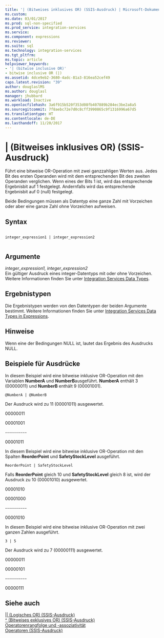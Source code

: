 ```yaml
---
title: '| (Bitweises inklusives OR) (SSIS-Ausdruck) | Microsoft-Dokumentation'
ms.custom: 
ms.date: 03/01/2017
ms.prod: sql-non-specified
ms.prod_service: integration-services
ms.service: 
ms.component: expressions
ms.reviewer: 
ms.suite: sql
ms.technology: integration-services
ms.tgt_pltfrm: 
ms.topic: article
helpviewer_keywords:
- '| (bitwise inclusive OR)'
- bitwise inclusive OR (|)
ms.assetid: 4dce9eb2-3680-4adc-81a3-816ea52cef49
caps.latest.revision: "39"
author: douglaslMS
ms.author: douglasl
manager: jhubbard
ms.workload: Inactive
ms.openlocfilehash: 3a6f915b520f353d08fb407889b284ec3be2a8a5
ms.sourcegitcommit: 7f8aebc72e7d0c8cff3990865c9f1316996a67d5
ms.translationtype: HT
ms.contentlocale: de-DE
ms.lasthandoff: 11/20/2017
---
```

# <a name="-bitwise-inclusive-or-ssis-expression"></a>| (Bitweises inklusives OR) (SSIS-Ausdruck)
  Führt eine bitweise OR-Operation mit zwei ganzzahligen Werten aus. Jedes Bit des ersten Operanden wird mit dem entsprechenden Bit des zweiten Operanden verglichen. Wenn eines der Bits 1 ist, wird das entsprechende Ergebnisbit auf 1 festgelegt. Andernfalls wird das entsprechende Ergebnisbit auf 0 (null) festgelegt.  
  
 Beide Bedingungen müssen als Datentyp eine ganze Zahl mit Vorzeichen oder aber eine ganze Zahl ohne Vorzeichen aufweisen.  
  
## <a name="syntax"></a>Syntax  
  
```  
  
integer_expression1 | integer_expression2  
  
```  
  
## <a name="arguments"></a>Argumente  
 *integer_expression1, integer_expression2*  
 Ein gültiger Ausdruck eines integer-Datentyps mit oder ohne Vorzeichen. Weitere Informationen finden Sie unter [Integration Services Data Types](../../integration-services/data-flow/integration-services-data-types.md).  
  
## <a name="result-types"></a>Ergebnistypen  
 Die Ergebnistypen werden von den Datentypen der beiden Argumente bestimmt. Weitere Informationen finden Sie unter [Integration Services Data Types in Expressions](../../integration-services/expressions/integration-services-data-types-in-expressions.md).  
  
## <a name="remarks"></a>Hinweise  
 Wenn eine der Bedingungen NULL ist, lautet das Ergebnis des Ausdrucks NULL.  
  
## <a name="expression-examples"></a>Beispiele für Ausdrücke  
 In diesem Beispiel wird eine bitweise inklusive OR-Operation mit den Variablen **NumberA** und **NumberB**ausgeführt. **NumberA** enthält 3 (00000011) und **NumberB** enthält 9 (00001001).  
  
```  
@NumberA | @NumberB  
```  
  
 Der Ausdruck wird zu 11 (00001011) ausgewertet.  
  
 00000011  
  
 00001001  
  
 ----------\-  
  
 00001011  
  
 In diesem Beispiel wird eine bitweise inklusive OR-Operation mit den Spalten **ReorderPoint** und **SafetyStockLevel** ausgeführt.  
  
```  
ReorderPoint | SafetyStockLevel  
```  
  
 Falls **ReorderPoint** gleich 10 und **SafetyStockLevel** gleich 8 ist, wird der Ausdruck zu 10 (00001010) ausgewertet.  
  
 00001010  
  
 00001000  
  
 ----------\-  
  
 00001010  
  
 In diesem Beispiel wird eine bitweise inklusive OR-Operation mit zwei ganzen Zahlen ausgeführt.  
  
```  
3 | 5   
```  
  
 Der Ausdruck wird zu 7 (00000111) ausgewertet.  
  
 00000011  
  
 00000101  
  
 ----------\-  
  
 00000111  
  
## <a name="see-also"></a>Siehe auch  
 [&#124;&#124; &#40;Logisches OR&#41; &#40;SSIS-Ausdruck&#41;](../../integration-services/expressions/logical-or-ssis-expression.md)   
 [^ &#40;Bitweises exklusives OR&#41; &#40;SSIS-Ausdruck&#41;](../../integration-services/expressions/bitwise-exclusive-or-ssis-expression.md)   
 [Operatorenrangfolge und -assoziativität](../../integration-services/expressions/operator-precedence-and-associativity.md)   
 [Operatoren &#40;SSIS-Ausdruck&#41;](../../integration-services/expressions/operators-ssis-expression.md)  
  
  
